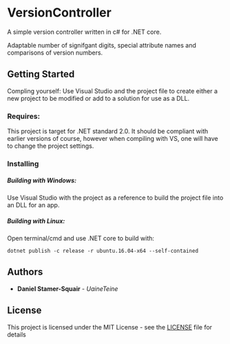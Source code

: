 # VersionController

A simple version controller written in c# for .NET core.

Adaptable number of signifgant digits, special attribute names and comparisons of version numbers.

## Getting Started

Compling yourself: Use Visual Studio and the project file to create either a new project to be modified or add to a solution for use as a DLL.

### Requires:

This project is target for .NET standard 2.0. It should be compliant with earlier versions of course, however when compiling with VS, one will have to change the project settings.

### Installing

##### Building with Windows:

Use Visual Studio with the project as a reference to build the project file into an DLL for an app.

##### Building with Linux:

Open terminal/cmd and use .NET core to build with:

```
dotnet publish -c release -r ubuntu.16.04-x64 --self-contained
```

## Authors

* **Daniel Stamer-Squair** - *UaineTeine*

## License

This project is licensed under the MIT License - see the [LICENSE](LICENSE) file for details